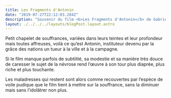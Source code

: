 ```yaml
---
title: Les Fragments d'Antonin
date: "2019-07-27T22:12:03.284Z"
description: "Souvenir du film <b>Les Fragments d'Antonin</b> de Gabriel Le Bomin"
layout: ./../../../layouts/blogPost.layout.astro
---
```


Petit chapelet de souffrances, variées dans leurs teintes et leur profondeur mais toutes affreuses, voilà ce qu’est Antonin, instituteur devenu par la grâce des nations un tueur à la ville et à la campagne.

Si le film manque parfois de subtilité, sa modestie et sa manière très douce de caresser le sujet de la névrose rend l’œuvre à son tour plus diaprée, plus riche et plus touchante.

Les maladresses qui restent sont alors comme recouvertes par l’espèce de voile pudique que le film tient à mettre sur la souffrance, sans la diminuer mais sans l’idolâtrer non plus.
